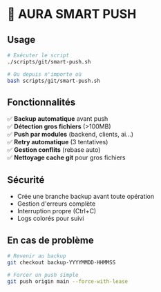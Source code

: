 # 🚀 AURA SMART PUSH

## Usage

```bash
# Exécuter le script
./scripts/git/smart-push.sh

# Ou depuis n'importe où
bash scripts/git/smart-push.sh
```

## Fonctionnalités

✅ **Backup automatique** avant push  
✅ **Détection gros fichiers** (>100MB)  
✅ **Push par modules** (backend, clients, ai...)  
✅ **Retry automatique** (3 tentatives)  
✅ **Gestion conflits** (rebase auto)  
✅ **Nettoyage cache git** pour gros fichiers  

## Sécurité

- Crée une branche backup avant toute opération
- Gestion d'erreurs complète
- Interruption propre (Ctrl+C)
- Logs colorés pour suivi

## En cas de problème

```bash
# Revenir au backup
git checkout backup-YYYYMMDD-HHMMSS

# Forcer un push simple
git push origin main --force-with-lease
```